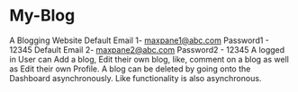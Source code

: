 # My-Blog
A Blogging Website
Default Email 1- maxpane1@abc.com Password1 - 12345
Default Email 2- maxpane2@abc.com Password2 - 12345
A logged in User can Add a blog, Edit their own blog, like, comment on a blog as well as Edit their own Profile.
A blog can be deleted by going onto the Dashboard asynchronously.
Like functionality is also asynchronous.
